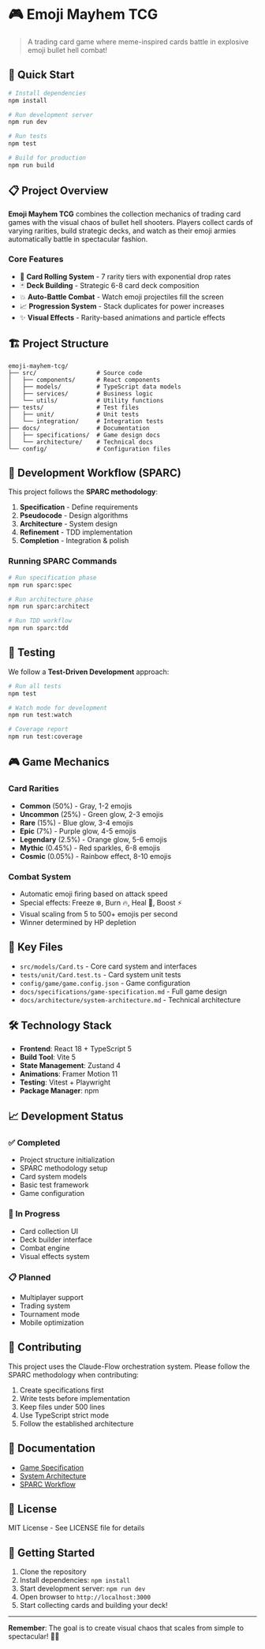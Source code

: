 # 🎮 Emoji Mayhem TCG

> A trading card game where meme-inspired cards battle in explosive emoji bullet hell combat!

## 🚀 Quick Start

```bash
# Install dependencies
npm install

# Run development server
npm run dev

# Run tests
npm test

# Build for production
npm run build
```

## 📋 Project Overview

**Emoji Mayhem TCG** combines the collection mechanics of trading card games with the visual chaos of bullet hell shooters. Players collect cards of varying rarities, build strategic decks, and watch as their emoji armies automatically battle in spectacular fashion.

### Core Features
- 🎲 **Card Rolling System** - 7 rarity tiers with exponential drop rates
- 🃏 **Deck Building** - Strategic 6-8 card deck composition
- 💥 **Auto-Battle Combat** - Watch emoji projectiles fill the screen
- 📈 **Progression System** - Stack duplicates for power increases
- ✨ **Visual Effects** - Rarity-based animations and particle effects

## 🏗️ Project Structure

```
emoji-mayhem-tcg/
├── src/                 # Source code
│   ├── components/      # React components
│   ├── models/          # TypeScript data models
│   ├── services/        # Business logic
│   └── utils/           # Utility functions
├── tests/               # Test files
│   ├── unit/            # Unit tests
│   └── integration/     # Integration tests
├── docs/                # Documentation
│   ├── specifications/  # Game design docs
│   └── architecture/    # Technical docs
└── config/              # Configuration files
```

## 🎯 Development Workflow (SPARC)

This project follows the **SPARC methodology**:

1. **Specification** - Define requirements
2. **Pseudocode** - Design algorithms
3. **Architecture** - System design
4. **Refinement** - TDD implementation
5. **Completion** - Integration & polish

### Running SPARC Commands

```bash
# Run specification phase
npm run sparc:spec

# Run architecture phase
npm run sparc:architect

# Run TDD workflow
npm run sparc:tdd
```

## 🧪 Testing

We follow a **Test-Driven Development** approach:

```bash
# Run all tests
npm test

# Watch mode for development
npm run test:watch

# Coverage report
npm run test:coverage
```

## 🎮 Game Mechanics

### Card Rarities
- **Common** (50%) - Gray, 1-2 emojis
- **Uncommon** (25%) - Green glow, 2-3 emojis
- **Rare** (15%) - Blue glow, 3-4 emojis
- **Epic** (7%) - Purple glow, 4-5 emojis
- **Legendary** (2.5%) - Orange glow, 5-6 emojis
- **Mythic** (0.45%) - Red sparkles, 6-8 emojis
- **Cosmic** (0.05%) - Rainbow effect, 8-10 emojis

### Combat System
- Automatic emoji firing based on attack speed
- Special effects: Freeze ❄️, Burn 🔥, Heal 💚, Boost ⚡
- Visual scaling from 5 to 500+ emojis per second
- Winner determined by HP depletion

## 📁 Key Files

- `src/models/Card.ts` - Core card system and interfaces
- `tests/unit/Card.test.ts` - Card system unit tests
- `config/game/game.config.json` - Game configuration
- `docs/specifications/game-specification.md` - Full game design
- `docs/architecture/system-architecture.md` - Technical architecture

## 🛠️ Technology Stack

- **Frontend**: React 18 + TypeScript 5
- **Build Tool**: Vite 5
- **State Management**: Zustand 4
- **Animations**: Framer Motion 11
- **Testing**: Vitest + Playwright
- **Package Manager**: npm

## 📈 Development Status

### ✅ Completed
- Project structure initialization
- SPARC methodology setup
- Card system models
- Basic test framework
- Game configuration

### 🚧 In Progress
- Card collection UI
- Deck builder interface
- Combat engine
- Visual effects system

### 📋 Planned
- Multiplayer support
- Trading system
- Tournament mode
- Mobile optimization

## 🤝 Contributing

This project uses the Claude-Flow orchestration system. Please follow the SPARC methodology when contributing:

1. Create specifications first
2. Write tests before implementation
3. Keep files under 500 lines
4. Use TypeScript strict mode
5. Follow the established architecture

## 📝 Documentation

- [Game Specification](docs/specifications/game-specification.md)
- [System Architecture](docs/architecture/system-architecture.md)
- [SPARC Workflow](CLAUDE.md)

## 📄 License

MIT License - See LICENSE file for details

## 🎉 Getting Started

1. Clone the repository
2. Install dependencies: `npm install`
3. Start development server: `npm run dev`
4. Open browser to `http://localhost:3000`
5. Start collecting cards and building your deck!

---

**Remember**: The goal is to create visual chaos that scales from simple to spectacular! 🚀✨
